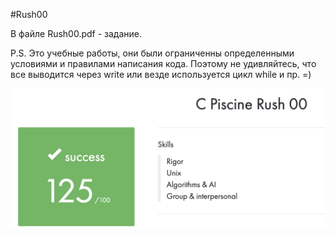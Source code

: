 #Rush00

В файле Rush00.pdf - задание. 

P.S. Это учебные работы, они были ограниченны определенными условиями и правилами написания кода.
Поэтому не удивляйтесь, что все выводится через write или везде используется цикл while и пр. =)

![Screenshot](Screenshot.png)
